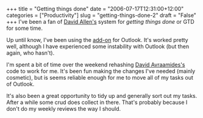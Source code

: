 +++
title = "Getting things done"
date = "2006-07-17T12:31:00+12:00"
categories = ["Productivity"]
slug = "getting-things-done-2"
draft = "False"
+++
I've been a fan of [David Allen's](http://www.davidco.com/) system for _getting things done_ or GTD for some time.

Up until know, I've been using the
[add-on](http://gtdsupport.netcentrics.com/buy/) for Outlook. It's worked
pretty well, although I have experienced some instability with Outlook (but
then again, who hasn't).

I'm spent a bit of time over the weekend rehashing [David
Avraamides's](http://davidavraamides.net/blog/2006/07/30/getting-things-done-django-style-part-2/)
code to work for me. It's been fun making the changes I've needed (mainly
cosmetic), but is seems reliable enough for me to move all of my tasks out of Outlook.

It's also been a great opportunity to tidy up and generally sort out my tasks.
After a while some crud does collect in there. That's probably because I don't
do my weekly reviews the way I should.

